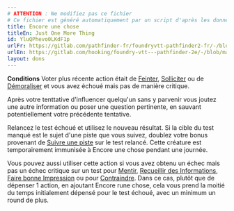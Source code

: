 ```yaml
---
# ATTENTION : Ne modifiez pas ce fichier
# Ce fichier est généré automatiquement par un script d'après les données du module Foundry VTT officiel et de sa traduction
title: Encore une chose
titleEn: Just One More Thing
id: YluQPhevo0LKdF1p
urlFr: https://gitlab.com/pathfinder-fr/foundryvtt-pathfinder2-fr/-/blob/master/data/feats/YluQPhevo0LKdF1p.htm
urlEn: https://gitlab.com/hooking/foundry-vtt---pathfinder-2e/-/blob/master/packs/data/feats.db/just-one-more-thing.json
layout: dons
---
```

**Conditions** Voter plus récente action était de [Feinter](../actions/feinter.md), [Solliciter](../actions/solliciter.md) ou de [Démoraliser](../actions/démoraliser.md) et vous avez échoué mais pas de manière critique.

Après votre tenttative d'influencer quelqu'un sans y parvenir vous joutez une autre information ou poser une question pertinente, en sauvant potentiellement votre précédente tentative.

Relancez le test échoué et utilisez le nouveau résultat. Si la cible du test manqué est le sujet d'une piste que vous suivez, doublez votre bonus provenant de [Suivre une piste](../actions/suivre-une-piste.md) sur le test relancé. Cette créature est temporairement immunisée à Encore une chose pendant une journée.

Vous pouvez aussi utiliser cette action si vous avez obtenu un échec mais pas un échec critique sur un test pour [Mentir](../actions/mentir.md), [Recueillir des Informations](../actions/recueillir-des-informations.md), [Faire bonne Impression](../actions/faire-bonne-impression.md) ou pour [Contraindre](../actions/contraindre.md). Dans ce cas, plutôt que de dépenser 1 action, en ajoutant Encore rune chose, cela vous prend la moitié du temps initialement dépensé pour le test échoué, avec un minimum un round de plus.
